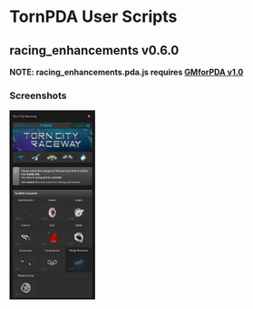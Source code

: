 <h1>TornPDA User Scripts</h1>

<h2>racing_enhancements v0.6.0</h2>
<b>NOTE: racing_enhancements.pda.js requires <a target="_blank" href="https://github.com/Manuito83/torn-pda/raw/master/userscripts/GMforPDA.user.js">GMforPDA v1.0</a></b>
<h3>Screenshots</h3>
<picture>
  <img alt="parts" src=".github/images/parts.png" width="30%" />
</picture>



